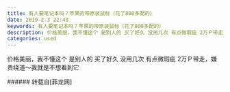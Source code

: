 ```yaml
---
title: 有人要笔记本吗？苹果的带原装鼠标（花了800多配的）
date: 2019-2-3 22:43
keywords: 有人要笔记本吗？苹果的带原装鼠标（花了800多配的）
description: 价格美丽，我不懂这个 是别人的 买了好久 没用几次 有点微瑕疵 2万Ｐ带走，嫌贵绕道～我就是不想看到它
categories: used
---
```

<td class="t_f" id="postmessage_2913651">

价格美丽，我不懂这个 是别人的 买了好久 没用几次 有点微瑕疵 2万Ｐ带走，嫌贵绕道～我就是不想看到它<br/>
</td>
###### 转载自[菲龙网]